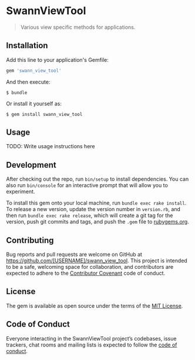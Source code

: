 # SwannViewTool

> Various view specific methods for applications.

## Installation

Add this line to your application's Gemfile:

```ruby
gem 'swann_view_tool'
```

And then execute:

    $ bundle

Or install it yourself as:

    $ gem install swann_view_tool

## Usage

TODO: Write usage instructions here

## Development

After checking out the repo, run `bin/setup` to install dependencies. You can also run `bin/console` for an interactive prompt that will allow you to experiment.

To install this gem onto your local machine, run `bundle exec rake install`. To release a new version, update the version number in `version.rb`, and then run `bundle exec rake release`, which will create a git tag for the version, push git commits and tags, and push the `.gem` file to [rubygems.org](https://rubygems.org).

## Contributing

Bug reports and pull requests are welcome on GitHub at https://github.com/[USERNAME]/swann_view_tool. This project is intended to be a safe, welcoming space for collaboration, and contributors are expected to adhere to the [Contributor Covenant](http://contributor-covenant.org) code of conduct.

## License

The gem is available as open source under the terms of the [MIT License](https://opensource.org/licenses/MIT).

## Code of Conduct

Everyone interacting in the SwannViewTool project’s codebases, issue trackers, chat rooms and mailing lists is expected to follow the [code of conduct](https://github.com/[USERNAME]/swann_view_tool/blob/master/CODE_OF_CONDUCT.md).
